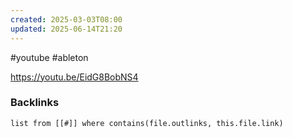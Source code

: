 ```yaml
---
created: 2025-03-03T08:00
updated: 2025-06-14T21:20
---
```

#youtube #ableton

https://youtu.be/EidG8BobNS4

### Backlinks
```dataview 
list from [[#]] where contains(file.outlinks, this.file.link)
```

